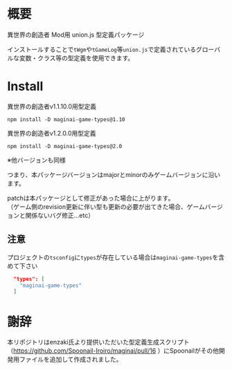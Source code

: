 # 概要
異世界の創造者 Mod用 union.js 型定義パッケージ

インストールすることで`tWgm`や`tGameLog`等`union.js`で定義されているグローバルな変数・クラス等の型定義を使用できます。

# Install

異世界の創造者v1.1.10.0用型定義
```
npm install -D maginai-game-types@1.10
```

異世界の創造者v1.2.0.0用型定義
```
npm install -D maginai-game-types@2.0
```

※他バージョンも同様

つまり、本パッケージバージョンはmajorとminorのみゲームバージョンに沿います。

patchは本パッケージとして修正があった場合に上がります。  
（ゲーム側のrevision更新に伴い型も更新の必要が出てきた場合、ゲームバージョンと関係ないバグ修正…etc）

## 注意

プロジェクトの`tsconfig`に`types`が存在している場合は`maginai-game-types`を含めて下さい

```json
  "types": [
    "maginai-game-types"
  ]
```

# 謝辞
本リポジトリはenzaki氏より提供いただいた型定義生成スクリプト（https://github.com/Spoonail-Iroiro/maginai/pull/16 ）にSpoonailがその他開発用ファイルを追加して作成されました。
